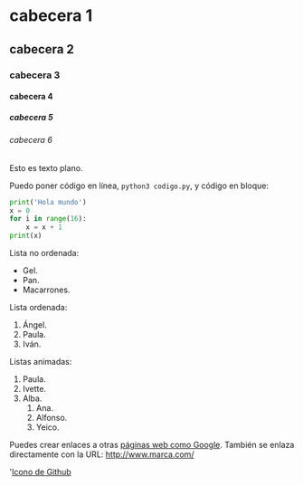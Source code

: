 # cabecera 1

## cabecera 2

### cabecera 3

#### cabecera 4

##### cabecera 5

###### cabecera 6

Esto es texto plano.

Puedo poner código en línea, `python3 codigo.py`, y código en bloque:

```python
print('Hola mundo')
x = 0
for i in range(16):
    x = x + 1
print(x)
```

Lista no ordenada:

* Gel.
* Pan.
* Macarrones.

Lista ordenada:
 
1. Ángel.
2. Paula.
3. Iván.

Listas animadas:

1. Paula.
2. Ivette.
3. Alba.
    1. Ana.
    2. Alfonso.
    3. Yeico.

Puedes crear enlaces a otras [páginas web como Google](http://google.com). También se enlaza directamente con la URL: http://www.marca.com/

'[Icono de Github](https://github.com/apple-touch-icon.png 'Imagen de Github')
